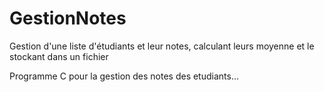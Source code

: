 # GestionNotes
Gestion d'une liste d'étudiants et leur notes, calculant leurs moyenne et le stockant dans un fichier

Programme C pour la gestion des notes des etudiants...
